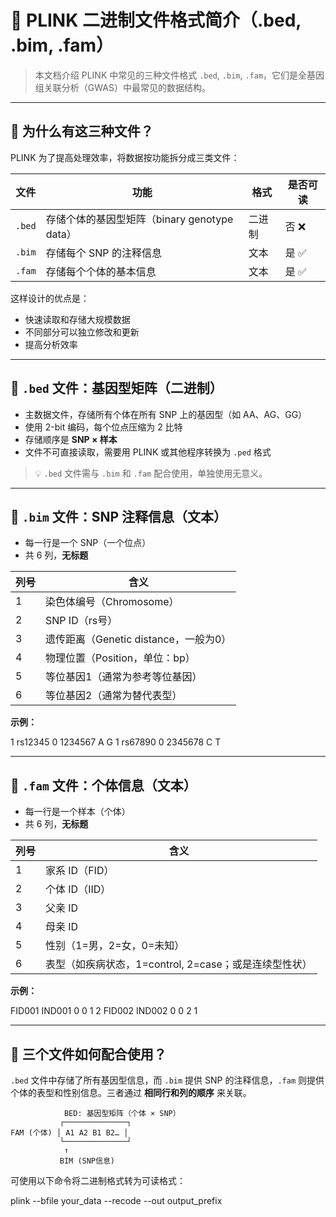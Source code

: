 # 📁 PLINK 二进制文件格式简介（.bed, .bim, .fam）

> 本文档介绍 PLINK 中常见的三种文件格式 `.bed`, `.bim`, `.fam`，它们是全基因组关联分析（GWAS）中最常见的数据结构。

---

## 🧬 为什么有这三种文件？

PLINK 为了提高处理效率，将数据按功能拆分成三类文件：

| 文件   | 功能                                         | 格式   | 是否可读 |
| ------ | -------------------------------------------- | ------ | -------- |
| `.bed` | 存储个体的基因型矩阵（binary genotype data） | 二进制 | 否 ❌     |
| `.bim` | 存储每个 SNP 的注释信息                      | 文本   | 是 ✅     |
| `.fam` | 存储每个个体的基本信息                       | 文本   | 是 ✅     |

这样设计的优点是：
- 快速读取和存储大规模数据
- 不同部分可以独立修改和更新
- 提高分析效率

---

## 🧾 `.bed` 文件：基因型矩阵（二进制）

- 主数据文件，存储所有个体在所有 SNP 上的基因型（如 AA、AG、GG）
- 使用 2-bit 编码，每个位点压缩为 2 比特
- 存储顺序是 **SNP × 样本**
- 文件不可直接读取，需要用 PLINK 或其他程序转换为 `.ped` 格式

> 💡 `.bed` 文件需与 `.bim` 和 `.fam` 配合使用，单独使用无意义。

---

## 📄 `.bim` 文件：SNP 注释信息（文本）

- 每一行是一个 SNP（一个位点）
- 共 6 列，**无标题**

| 列号 | 含义                                  |
| ---- | ------------------------------------- |
| 1    | 染色体编号（Chromosome）              |
| 2    | SNP ID（rs号）                        |
| 3    | 遗传距离（Genetic distance，一般为0） |
| 4    | 物理位置（Position，单位：bp）        |
| 5    | 等位基因1（通常为参考等位基因）       |
| 6    | 等位基因2（通常为替代表型）           |

**示例：**

1 rs12345 0 1234567 A G
1 rs67890 0 2345678 C T

---

## 👤 `.fam` 文件：个体信息（文本）

- 每一行是一个样本（个体）
- 共 6 列，**无标题**

| 列号 | 含义                                                  |
| ---- | ----------------------------------------------------- |
| 1    | 家系 ID（FID）                                        |
| 2    | 个体 ID（IID）                                        |
| 3    | 父亲 ID                                               |
| 4    | 母亲 ID                                               |
| 5    | 性别（1=男，2=女，0=未知）                            |
| 6    | 表型（如疾病状态，1=control, 2=case；或是连续型性状） |

**示例：**

FID001 IND001 0 0 1 2
FID002 IND002 0 0 2 1

---

## 🧪 三个文件如何配合使用？

`.bed` 文件中存储了所有基因型信息，而 `.bim` 提供 SNP 的注释信息，`.fam` 则提供个体的表型和性别信息。三者通过 **相同行和列的顺序** 来关联。

```text
            BED: 基因型矩阵（个体 × SNP）
           ┌──────────────┐
FAM (个体) │ A1 A2 B1 B2… │
           └──────────────┘
            ↑
           BIM (SNP信息)
```

可使用以下命令将二进制格式转为可读格式：

plink --bfile your_data --recode --out output_prefix











